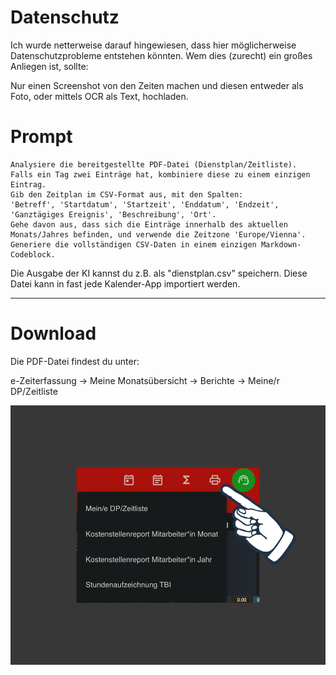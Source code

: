# Datenschutz

Ich wurde netterweise darauf hingewiesen, dass hier möglicherweise Datenschutzprobleme entstehen könnten. Wem dies (zurecht) ein großes Anliegen ist, sollte:

Nur einen Screenshot von den Zeiten machen und diesen entweder als Foto, oder mittels OCR als Text, hochladen.

# Prompt

```
Analysiere die bereitgestellte PDF-Datei (Dienstplan/Zeitliste).
Falls ein Tag zwei Einträge hat, kombiniere diese zu einem einzigen Eintrag.
Gib den Zeitplan im CSV-Format aus, mit den Spalten:
'Betreff', 'Startdatum', 'Startzeit', 'Enddatum', 'Endzeit', 'Ganztägiges Ereignis', 'Beschreibung', 'Ort'.
Gehe davon aus, dass sich die Einträge innerhalb des aktuellen Monats/Jahres befinden, und verwende die Zeitzone 'Europe/Vienna'.
Generiere die vollständigen CSV-Daten in einem einzigen Markdown-Codeblock.
```

Die Ausgabe der KI kannst du z.B. als "dienstplan.csv" speichern. Diese Datei kann in fast jede Kalender-App importiert werden.

---

# Download

Die PDF-Datei findest du unter:

e-Zeiterfassung -> Meine Monatsübersicht -> Berichte -> Meine/r DP/Zeitliste

<img src="preview_dienstplan.png" alt="Vorschau Dienstplan" style="max-width: 100%; height: auto;">
